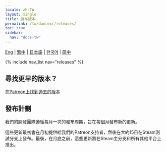 ```yaml
---
locale: zh-TW
layout: single
title: 發布版本
permalink: /tw/dancexr/releases/
toc: true
sidebar:
  nav: "docs-tw"
---
```

[Eng](/dancexr/releases/releases) | [繁中](/tw/dancexr/releases/releases) | [日本語](/jp/dancexr/releases/releases) | [한국어](/kr/dancexr/releases/releases) | [简中](/zh/dancexr/releases/releases)


{% include nav_list nav="releases" %}

## 尋找更早的版本？

[在Patreon上找到過去的版本](https://www.patreon.com/dvvr)

## 發布計劃

我們的開發團隊遵循每月一次的發布周期，旨在每個月發布新的更新。

這些更新最初會在月初提供給我們的Patreon支持者，然後在大約15日在Steam測試分支上發布。最後，在月底之前，這些更新將在Steam主分支和所有其他平台上推出。